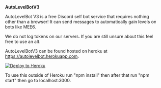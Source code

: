 **AutoLevelBotV3**

AutoLevelBot V3 is a free Discord self bot service that requires nothing other than a browser!
It can send messages to automatically gain levels on bots like MEE6.

We do not log tokens on our servers. If you are still unsure about this feel free to use an alt.

AutoLevelBotV3 can be found hosted on heroku at https://autolevelbot.herokuapp.com.

[![Deploy to Heroku](https://www.herokucdn.com/deploy/button.svg)](https://heroku.com/deploy?template=https://github.com/Parritz/AutoLevelBotV3)

To use this outside of Heroku run "npm install" then after that run "npm start" then go to localhost:3000.
